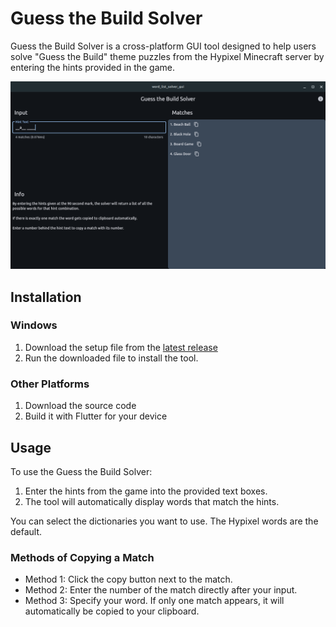 # Guess the Build Solver

Guess the Build Solver is a cross-platform GUI tool designed to help users solve "Guess the Build" theme puzzles from the Hypixel Minecraft
server by entering the hints provided in the game.

![Screenshot.png](imgs/Screenshot.png)

## Installation

### Windows

1. Download the setup file from the [latest release](https://github.com/Finnomator/WordListSolverGUI/releases/latest)
2. Run the downloaded file to install the tool.

### Other Platforms

1. Download the source code
2. Build it with Flutter for your device

## Usage

To use the Guess the Build Solver:

1. Enter the hints from the game into the provided text boxes.
2. The tool will automatically display words that match the hints.

You can select the dictionaries you want to use. The Hypixel words are the default.

### Methods of Copying a Match

- Method 1: Click the copy button next to the match.
- Method 2: Enter the number of the match directly after your input.
- Method 3: Specify your word. If only one match appears, it will automatically be copied to your clipboard.
